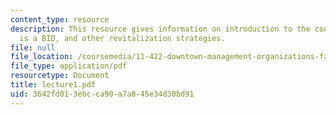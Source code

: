 ```yaml
---
content_type: resource
description: This resource gives information on introduction to the course, and what
  is a BID, and other revitalization strategies.
file: null
file_location: /coursemedia/11-422-downtown-management-organizations-fall-2006/3642fd013ebcca90a7a045e34d30bd91_lecture1.pdf
file_type: application/pdf
resourcetype: Document
title: lecture1.pdf
uid: 3642fd01-3ebc-ca90-a7a0-45e34d30bd91
---
```

